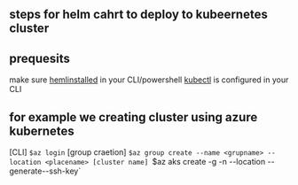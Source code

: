 ## steps for  helm cahrt to deploy to kubeernetes cluster

   ## prequesits
   make sure [hemlinstalled](https://helm.sh/docs/intro/install/) in your CLI/powershell
   [kubectl](https://kubernetes.io/docs/tasks/tools/install-kubectl-windows/) is configured in your CLI
   
## for example we creating cluster using azure kubernetes
   [CLI] 
     `$az login`
     [group craetion]
     `$az group create --name <grupname> --location <placename>
     [cluster name]
     `$az aks create -g <resourcegroname> -n <clustername>  --location <place> --generate--ssh-key`
   
